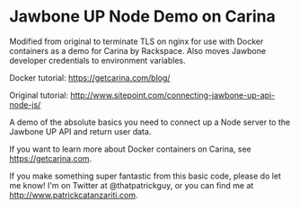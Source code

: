 Jawbone UP Node Demo on Carina
========

Modified from original to terminate TLS on nginx for use with Docker containers
as a demo for Carina by Rackspace. Also moves Jawbone developer credentials to
environment variables.

Docker tutorial: https://getcarina.com/blog/

Original tutorial: http://www.sitepoint.com/connecting-jawbone-up-api-node-js/ ‎

A demo of the absolute basics you need to connect up a Node server to the Jawbone UP API and return user data.

If you want to learn more about Docker containers on Carina, see https://getcarina.com.

If you make something super fantastic from this basic code, please do let me know! I'm on Twitter at @thatpatrickguy, or you can find me at http://www.patrickcatanzariti.com.

